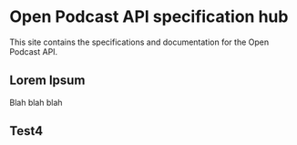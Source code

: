 # Open Podcast API specification hub

This site contains the specifications and documentation for the Open Podcast API.

## Lorem Ipsum
Blah blah blah

## Test4
